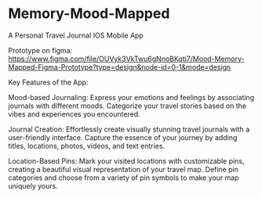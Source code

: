 # Memory-Mood-Mapped
A Personal Travel Journal IOS Mobile App

Prototype on figma: https://www.figma.com/file/OUVyk3VkTwu6gNnoBKqti7/Mood-Memory-Mapped-Figma-Prototype?type=design&node-id=0-1&mode=design 

Key Features of the App:

Mood-based Journaling:
Express your emotions and feelings by associating journals with different moods.
Categorize your travel stories based on the vibes and experiences you encountered.

Journal Creation:
Effortlessly create visually stunning travel journals with a user-friendly interface.
Capture the essence of your journey by adding titles, locations, photos, videos, and text entries.

Location-Based Pins:
Mark your visited locations with customizable pins, creating a beautiful visual representation of your travel map.
Define pin categories and choose from a variety of pin symbols to make your map uniquely yours.



